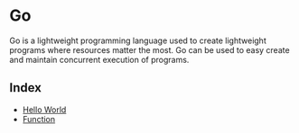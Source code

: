 # Go

Go is a lightweight programming language used to create lightweight programs where resources matter the most. Go can be used to easy create and maintain concurrent execution of programs.

## Index

- [Hello World](print.go)
- [Function](function/function.go)
